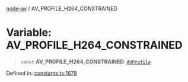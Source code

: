 [node-av](../globals.md) / AV\_PROFILE\_H264\_CONSTRAINED

# Variable: AV\_PROFILE\_H264\_CONSTRAINED

> `const` **AV\_PROFILE\_H264\_CONSTRAINED**: [`AVProfile`](../type-aliases/AVProfile.md)

Defined in: [constants.ts:1678](https://github.com/seydx/av/blob/f8631fc881b394300b1479f511d55cf1c370a87f/src/constants/constants.ts#L1678)
